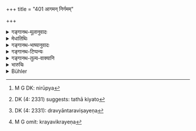 +++
title = "401 आगमन् निर्गमम्"

+++

<details><summary>गङ्गानथ-मूलानुवादः</summary>

The king shall regulate the purchase and sale of all marketable commodities after having taken into consideration their source, destination and detention, as also profit and loss.—(401)
</details>

<details><summary>मेधातिथिः</summary>

आपणभूमौ ये विक्रेतारस् ते न स्वेच्छया मूल्यं कर्तुं लभेरन्, नापि राजा क्रीणीयात् स्वरुचिकृतेन मूल्येन । कथं तर्हि । इदम् इदं निरूप्यम्[^३६१] । **आगमम्** — किं प्रत्यागच्छति देशान्तराद् उत न, तथेयतो[^३६२] दूराद् आगच्छति । एवं **निर्गमस्थाने** — किं संप्रत्य् एव विक्रियते, उत तिष्ठति । संप्रति निष्क्रामतो द्रव्यस्य स्वल्पो ऽपि लाभो महाफलः, तदुत्थितेन मूल्येन द्रव्यान्तराविषयेण[^३६३] क्रयविक्रयेण[^३६४] पुनर् लाभः । **स्थानात्** **वृद्धिक्षयौ-** कियत्य् अस्य वृद्धिस् तिष्ठति, कीदृशो वा क्षयः । इत्य् एतत् सर्वं परीक्ष्य, स्वदेशे **क्रयविक्रयौ** **कारयेत्** । यथा न वणिजां पीडा भवति, नापि क्रेतॄणाम्, तथार्घं व्यवस्थापयेत् ॥ ८.४०१ ॥


[^३६४]:
     M G omit: krayavikrayeṇa


[^३६३]:
     DK (4: 2331): dravyāntaraviṣayeṇa


[^३६२]:
     DK (4: 2331) suggests: tathā kiyato


[^३६१]:
     M G DK: nirūpya
</details>

<details><summary>गङ्गानथ-भाष्यानुवादः</summary>

The vendors in the market should not he allowed to fix their prices at their own will; nor should the king buy things at his own arbitrary price. What should be done then? This is what should he done:—‘*Source*’ from where a certain commodity comes, from a near or a remote country;—so also ‘*destination and detention*’—whether it is going to be sold immediately, or will have to be kept? When a commodity is sold immediately, even a small profit comes very useful, as the profit can he invested in some other commodity and thus bring in another profit;—while from ‘detention,’ both ‘profit and loss’ are possible—and how much more profit will the detention bring in, and what amount of loss it would involve,—all this should be taken into consideration by the king, who should then regulate the sales and purchases in his realm; and the prices should be fixed in such a manner that there may be no oppression caused to the traders, or to the buyers.—(401)
</details>

<details><summary>गङ्गानथ-टिप्पन्यः</summary>

This verse is quoted in *Vivādaratnākara*, (p. 301), which adds the following notes:—‘*Āgamam*,’ the import of foreign commodities from countries either remote and inaccessible, or proximate and easily accessible—‘*nirgamam*,’ export of commodities of the country to the said foreign countries;—‘*sthānam*,’ the determining of the expenses incurred in the storing of the commodity during the larger or shorter interval between its purchase and sale;—similarily ‘*vṛddhikṣayam*,’ the profit or loss actually accrued;—‘*vicārya*,’ having fully considered all this,—the king shall so regulate buying and selling that there may be no undue profit or loss to the traders.

It is quoted in *Aparārka* (p. 827);—and in *Vyavahāra-Bālambhaṭṭī* (p. 942).
</details>

<details><summary>गङ्गानथ-तुल्य-वाक्यानि</summary>

**(verses 8.401-402)  
**

*Yājñavalkya* (2.251-253).—‘Sales should be carried on according to the
prices fixed by the King day by day; whatever profit accrues from such sale is lawful for the trader. In the case of commodities purchased in the country itself, the merchant shall take a profit of 5 per cent.; and in that of those imported from outside, 10 per cent.; this rule applies to commodities bought and sold quickly. The King shall consider the intrinsic value of the merchandise and the cost incurred in its marketing and then fix a price which shall be favourable alike to the vendor and the vendee.’

*Śaṅkha-Likhita* (Vivādaratnākara, p. 302).—‘Fixing of weights and
measures, and the fixing of the price of commodities shall be placed in charge of a trustworthy official.’
</details>

<details><summary>भारुचिः</summary>

आगमादि द्रव्यस्यापेक्ष्य क्रयिविक्रयिणोश् च वृद्धिक्षयौ तयोर् अर्घनिपातेन क्रयविक्रयौ कारयेत् ॥ ८.३९९ ॥
</details>

<details><summary>Bühler</summary>

401	Let (the king) fix (the rates for) the purchase and sale of all marketable goods, having (duly) considered whence they come, whither they go, how long they have been kept, the (probable) profit and the (probable) outlay.
</details>

